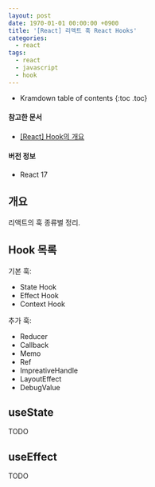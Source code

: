 ```yaml
---
layout: post
date: 1970-01-01 00:00:00 +0900
title: '[React] 리액트 훅 React Hooks'
categories:
  - react
tags:
  - react
  - javascript
  - hook
---
```


* Kramdown table of contents
{:toc .toc}

#### 참고한 문서

- [\[React\] Hook의 개요](https://ko.reactjs.org/docs/hooks-intro.html)

#### 버전 정보

- React 17

## 개요

리액트의 훅 종류별 정리.

## Hook 목록

기본 훅:

- State Hook
- Effect Hook
- Context Hook

추가 훅:

- Reducer
- Callback
- Memo
- Ref
- ImpreativeHandle
- LayoutEffect
- DebugValue

## useState

TODO

## useEffect

TODO
